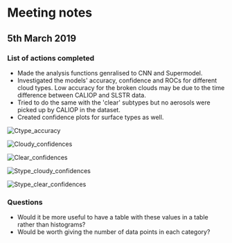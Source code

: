 # Meeting notes

## 5th March 2019

### List of actions completed

- Made the analysis functions genralised to CNN and Supermodel.
- Investigated the models' accuracy, confidence and ROCs for different cloud types. Low accuracy for the broken clouds may be due to the time difference between CALIOP and SLSTR data.
- Tried to do the same with the 'clear' subtypes but no aerosols were picked up by CALIOP in the dataset.
- Created confidence plots for surface types as well.

![Ctype_accuracy](http://www.hep.ph.ic.ac.uk/~kt2015/ctype_accuracy.png)

![Cloudy_confidences](http://www.hep.ph.ic.ac.uk/~kt2015/Cloudy_confidences.png)

![Clear_confidences](http://www.hep.ph.ic.ac.uk/~kt2015/Clear_confidences.png)

![Stype_cloudy_confidences](http://www.hep.ph.ic.ac.uk/~kt2015/confidence_stype_cloudy.png)

![Stype_clear_confidences](http://www.hep.ph.ic.ac.uk/~kt2015/confidence_stype_clear.png)

### Questions

- Would it be more useful to have a table with these values in a table rather than histograms?
- Would be worth giving the number of data points in each category?
